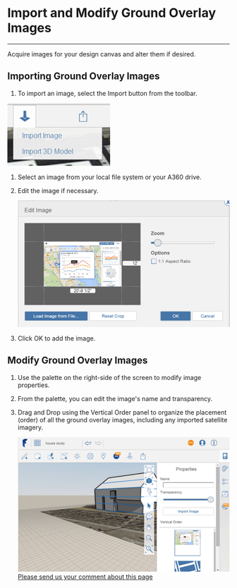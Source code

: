# Import and Modify Ground Overlay Images

----

Acquire images for your design canvas and alter them if desired.

## Importing Ground Overlay Images

1. To import an image, select the Import button from the toolbar.

![](Images/GUID-290FDA11-690B-4231-88D9-F1E9CBCFF816-low.png)

1. Select an image from your local file system or your A360 drive.
2. Edit the image if necessary. 
    
    ![](Images/GUID-71B095CB-F655-4B8D-8488-A474084F095F-low.png)
3. Click OK to add the image.

## Modify Ground Overlay Images

1. Use the palette on the right-side of the screen to modify image properties.
2. From the palette, you can edit the image's name and transparency.
3. Drag and Drop using the Vertical Order panel to organize the placement (order) of all the ground overlay images, including any imported satellite imagery. 
    
    ![](Images/GUID-B1CE5D3F-BA12-477D-842D-6E74ADE9FD8C-low.png)
[Please send us your comment about this page](#)